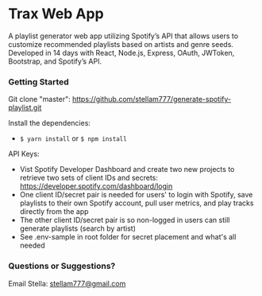 # Trax Web App

A playlist generator web app utilizing Spotify’s API that allows users to customize recommended playlists based on artists and genre seeds. Developed in 14 days with React, Node.js, Express, OAuth, JWToken, Bootstrap, and Spotify’s API.

### Getting Started

Git clone "master":
https://github.com/stellam777/generate-spotify-playlist.git

Install the dependencies:

- `$ yarn install` or `$ npm install`

API Keys:

- Vist Spotify Developer Dashboard and create two new projects to retrieve two sets of client IDs and secrets: https://developer.spotify.com/dashboard/login
- One client ID/secret pair is needed for users' to login with Spotify, save playlists to their own Spotify account, pull user metrics, and play tracks directly from the app
- The other client ID/secret pair is so non-logged in users can still generate playlists (search by artist)
- See .env-sample in root folder for secret placement and what's all needed

### Questions or Suggestions?

Email Stella: stellam777@gmail.com
